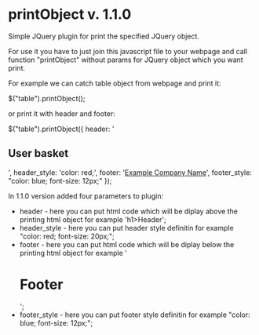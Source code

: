 # printObject v. 1.1.0
Simple JQuery plugin for print the specified JQuery object. 

For use it you have to just join this javascript file to your webpage and call function "printObject" without params for JQuery object which you want print. 

For example we can catch table object from webpage and print it:

$("table").printObject();

or print it with header and footer:

$("table").printObject({
  header: '<h2>User basket</h2>',
  header_style: 'color: red;',
  footer: '<a href="http://www.example.com">Example Company Name</a>',
  footer_style: "color: blue; font-size: 12px;"
});

In 1.1.0 version added four parameters to plugin:
- header - here you can put html code which will be diplay above the printing html object for example 'h1>Header</h1>';
- header_style - here you can put header style definitin for example "color: red; font-size: 20px;";
- footer - here you can put html code which will be diplay below the printing html object for example '<h1>Footer</h1>';
- footer_style - here you can put footer style definitin for example "color: blue; font-size: 12px;";
